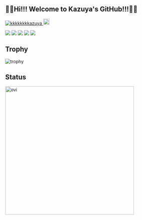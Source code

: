 ## 🌈🌈Hi!!! Welcome to Kazuya's GitHub!!!🌈🌈
<p align="left">
  <a href="https://github.com/kkkkkkkkazuya/kkkkkkkkazuya/">
    <img src="https://komarev.com/ghpvc/?username=kkkkkkkkazuya" alt="kkkkkkkkazuya" />
  </a>
  <a href="https://github.com/kkkkkkkkazuya">
    <img height="20" src="https://img.shields.io/github/followers/kkkkkkkkazuya?label=follow&logo=github&style=flat" />
  </a>
</p>
<!-- [![My Skills](https://skillicons.dev/icons?i=aws,gcp,docker,githubactions,go,ai,js,py,terraform,&perline=3)](https://skillicons.dev) -->

![](http://github-profile-summary-cards.vercel.app/api/cards/profile-details?username=kkkkkkkkazuya&theme=gruvbox)
![](http://github-profile-summary-cards.vercel.app/api/cards/repos-per-language?username=kkkkkkkkazuya&theme=gruvbox)
![](http://github-profile-summary-cards.vercel.app/api/cards/most-commit-language?username=kkkkkkkkazuya&theme=gruvbox)
![](http://github-profile-summary-cards.vercel.app/api/cards/stats?username=kkkkkkkkazuya&theme=gruvbox)
![](http://github-profile-summary-cards.vercel.app/api/cards/productive-time?username=kkkkkkkkazuya&theme=gruvbox&utcOffset=9)
## Trophy
![trophy](https://github-profile-trophy.vercel.app/?username=kkkkkkkkazuya&theme=gruvbox)
## Status
<img src="https://github-readme-stats.vercel.app/api?username=kkkkkkkkazuya&show_icons=true&locale=en&theme=chartreuse-dark" alt="ovi" width="410" /></p>
